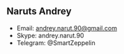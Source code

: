 ## Naruts Andrey

- Email: andrey.narut.90@gmail.com
- Skype: andrey.narut.90
- Telegram: @SmartZeppelin

